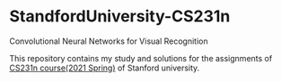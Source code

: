 # StandfordUniversity-CS231n
Convolutional Neural Networks for Visual Recognition

This repository contains my study and solutions for the assignments of [CS231n course(2021 Spring)](https://www.youtube.com/watch?v=vT1JzLTH4G4&list=PL3FW7Lu3i5JvHM8ljYj-zLfQRF3EO8sYv) of Stanford university.
